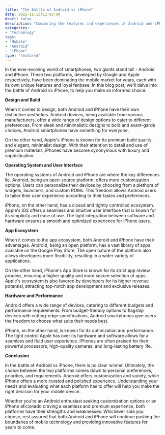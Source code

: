 ```yaml
--- 
title: "The Battle of Android vs iPhone"
date: 2022-11-15T12:00:00
draft: false
description: "Comparing the features and experiences of Android and iPhone mobile devices."
categories: 
- "Technology"
tags: 
- "Mobile"
- "Android"
- "iPhone"
type: "featured"
---
```


In the ever-evolving world of smartphones, two giants stand tall - Android and iPhone. These two platforms, developed by Google and Apple respectively, have been dominating the mobile market for years, each with its own unique features and loyal fanbase. In this blog post, we'll delve into the battle of Android vs iPhone, to help you make an informed choice.

**Design and Build**

When it comes to design, both Android and iPhone have their own distinctive aesthetics. Android devices, being available from various manufacturers, offer a wide range of design options to cater to different preferences. From sleek and minimalistic designs to bold and avant-garde choices, Android smartphones have something for everyone.

On the other hand, Apple's iPhone is known for its premium build quality and elegant, minimalist design. With their attention to detail and use of premium materials, iPhones have become synonymous with luxury and sophistication.

**Operating System and User Interface**

The operating systems of Android and iPhone are where the key differences lie. Android, being an open-source platform, offers more customization options. Users can personalize their devices by choosing from a plethora of widgets, launchers, and custom ROMs. This freedom allows Android users to tailor their user experience according to their tastes and preferences.

iPhone, on the other hand, has a closed and tightly controlled ecosystem. Apple's iOS offers a seamless and intuitive user interface that is known for its simplicity and ease of use. The tight integration between software and hardware ensures a smooth and optimized experience for iPhone users.

**App Ecosystem**

When it comes to the app ecosystem, both Android and iPhone have their advantages. Android, being an open platform, has a vast library of apps available on the Google Play Store. The open nature of the platform also allows developers more flexibility, resulting in a wider variety of applications.

On the other hand, iPhone's App Store is known for its strict app review process, ensuring a higher quality and more secure selection of apps. Apple's ecosystem is also favored by developers for its higher revenue potential, attracting top-notch app development and exclusive releases.

**Hardware and Performance**

Android offers a wide range of devices, catering to different budgets and performance requirements. From budget-friendly options to flagship devices with cutting-edge specifications, Android smartphones give users the freedom to choose what suits their needs best.

iPhone, on the other hand, is known for its optimization and performance. The tight control Apple has over its hardware and software allows for a seamless and fluid user experience. iPhones are often praised for their powerful processors, high-quality cameras, and long-lasting battery life.

**Conclusion**

In the battle of Android vs iPhone, there is no clear winner. Ultimately, the choice between the two platforms comes down to personal preferences, priorities, and requirements. Android offers customization and variety, while iPhone offers a more curated and polished experience. Understanding your needs and evaluating what each platform has to offer will help you make the right decision for your mobile device.

Whether you're an Android enthusiast seeking customization options or an iPhone aficionado craving a seamless and premium experience, both platforms have their strengths and weaknesses. Whichever side you choose, rest assured that both Android and iPhone will continue pushing the boundaries of mobile technology and providing innovative features for years to come.
